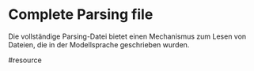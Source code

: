 # Complete Parsing file
Die vollständige Parsing-Datei bietet einen Mechanismus zum Lesen von Dateien, die in der Modellsprache geschrieben wurden.

#resource 